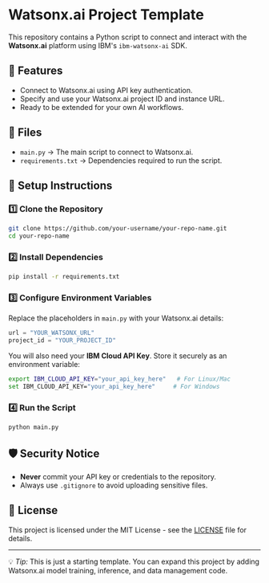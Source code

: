 # Watsonx.ai Project Template

This repository contains a Python script to connect and interact with the **Watsonx.ai** platform using IBM's `ibm-watsonx-ai` SDK.

## 📌 Features
- Connect to Watsonx.ai using API key authentication.
- Specify and use your Watsonx.ai project ID and instance URL.
- Ready to be extended for your own AI workflows.

## 📂 Files
- `main.py` → The main script to connect to Watsonx.ai.
- `requirements.txt` → Dependencies required to run the script.

## 🔧 Setup Instructions

### 1️⃣ Clone the Repository
```bash
git clone https://github.com/your-username/your-repo-name.git
cd your-repo-name
```

### 2️⃣ Install Dependencies
```bash
pip install -r requirements.txt
```

### 3️⃣ Configure Environment Variables
Replace the placeholders in `main.py` with your Watsonx.ai details:
```python
url = "YOUR_WATSONX_URL"
project_id = "YOUR_PROJECT_ID"
```

You will also need your **IBM Cloud API Key**. Store it securely as an environment variable:
```bash
export IBM_CLOUD_API_KEY="your_api_key_here"   # For Linux/Mac
set IBM_CLOUD_API_KEY="your_api_key_here"     # For Windows
```

### 4️⃣ Run the Script
```bash
python main.py
```

## 🛡️ Security Notice
- **Never** commit your API key or credentials to the repository.
- Always use `.gitignore` to avoid uploading sensitive files.

## 📜 License
This project is licensed under the MIT License - see the [LICENSE](LICENSE) file for details.

---
💡 *Tip:* This is just a starting template. You can expand this project by adding Watsonx.ai model training, inference, and data management code.
